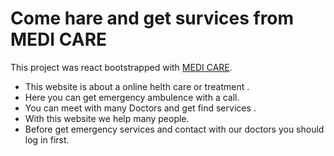 # Come hare and get survices from MEDI CARE

This project was react bootstrapped with [MEDI CARE](https://medi-care-bac8f.web.app/).

* This website is about a online helth care or treatment .
* Here you can get emergency ambulence with a call.
* You can meet with many Doctors and get find services .
* With this website we help many people.
* Before get emergency services and contact with our doctors you should log in first.
